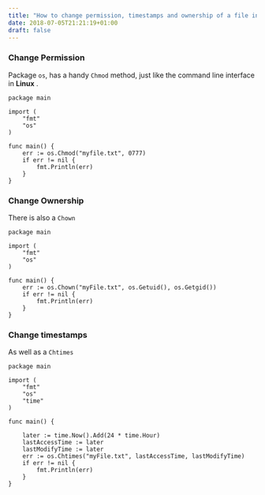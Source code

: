 ```yaml
---
title: "How to change permission, timestamps and ownership of a file in go"
date: 2018-07-05T21:21:19+01:00
draft: false
---
```


### Change Permission

Package `os`, has a handy `Chmod` method, just like the command line interface in **Linux** .

```golang
package main

import (
	"fmt"
	"os"
)

func main() {
	err := os.Chmod("myfile.txt", 0777)
	if err != nil {
		fmt.Println(err)
	}
}
```

### Change Ownership

There is also a `Chown`

```golang
package main

import (
	"fmt"
	"os"
)

func main() {
	err := os.Chown("myFile.txt", os.Getuid(), os.Getgid())
	if err != nil {
		fmt.Println(err)
	}
}
```

### Change timestamps

As well as a `Chtimes`

```golang
package main

import (
	"fmt"
	"os"
	"time"
)

func main() {

	later := time.Now().Add(24 * time.Hour)
	lastAccessTime := later
	lastModifyTime := later
	err := os.Chtimes("myFile.txt", lastAccessTime, lastModifyTime)
	if err != nil {
		fmt.Println(err)
	}
}
```